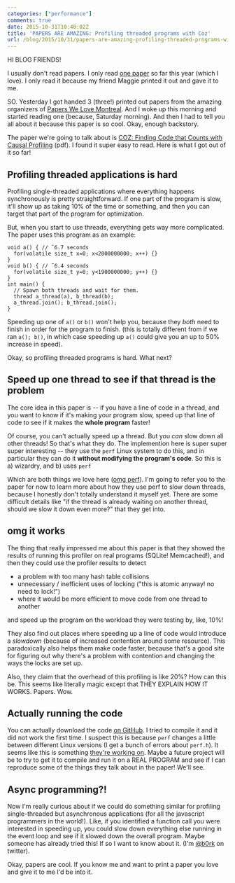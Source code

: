 ```yaml
---
categories: ["performance"]
comments: true
date: 2015-10-31T10:40:02Z
title: 'PAPERS ARE AMAZING: Profiling threaded programs with Coz'
url: /blog/2015/10/31/papers-are-amazing-profiling-threaded-programs-with-coz/
---
```


HI BLOG FRIENDS!

I usually don't read papers. I only read [one paper](http://research.google.com/pubs/pub43146.html) so far this year (which I love). I only read it because my friend Maggie printed it out and gave it to me.

SO. Yesterday I got handed 3 (three!) printed out papers from the amazing organizers of [Papers We Love Montreal](http://www.meetup.com/Papers-We-Love-Montreal/). And I woke up this morning and started reading one (because, Saturday morning). And then I had to tell you all about it because this paper is so cool. Okay, enough backstory.

The paper we're going to talk about is [COZ: Finding Code that Counts with Causal Profiling](https://web.cs.umass.edu/publication/docs/2015/UM-CS-2015-008.pdf) (pdf). I found it super easy to read. Here is what I got out of it so far!

## Profiling threaded applications is hard

Profiling single-threaded applications where everything happens synchronously is pretty straightforward. If one part of the program is slow, it'll show up as taking 10% of the time or something, and then you can target that part of the program for optimization.

But, when you start to use threads, everything gets way more complicated. The paper uses this program as an example:

```
void a() { // ˜6.7 seconds
  for(volatile size_t x=0; x<2000000000; x++) {}
}
void b() { // ˜6.4 seconds
  for(volatile size_t y=0; y<1900000000; y++) {}
}
int main() {
  // Spawn both threads and wait for them.
  thread a_thread(a), b_thread(b);
  a_thread.join(); b_thread.join();
}
```

Speeding up one of `a()` or `b()` won't help you, because they *both* need to finish in order for the program to finish. (this is totally different from if we ran `a(); b()`, in which case speeding up `a()` could give you an up to 50% increase in speed).

Okay, so profiling threaded programs is hard. What next?

## Speed up one thread to see if that thread is the problem

The core idea in this paper is -- if you have a line of code in a thread, and you want to know if it's making your program slow, speed up that line of code to see if it makes the **whole program** faster!

Of course, you can't actually speed up a thread. But you *can* slow down all other threads! So that's what they do. The implemention here is super super super interesting -- they use the `perf` Linux system to do this, and in particular they can do it **without modifying the program's code**. So this is a) wizardry, and b) uses `perf`

Which are both things we love here ([omg perf](http://jvns.ca/blog/2014/05/13/profiling-with-perf/)). I'm going to refer you to the paper for now to learn more about how they use perf to slow down threads, because I honestly don't totally understand it myself yet. There are some difficult details like "if the thread is already waiting on another thread, should we slow it down even more?" that they get into. 

## omg it works

The thing that really impressed me about this paper is that they showed the results of running this profiler on real programs (SQLite! Memcached!), and then they could use the profiler results to detect

* a problem with too many hash table collisions
* unnecessary / inefficient uses of locking ("this is atomic anyway! no need to lock!")
* where it would be more efficient to move code from one thread to another

and speed up the program on the workload they were testing by, like, 10%!

They also find out places where speeding up a line of code would introduce a *slowdown* (because of increased contention around some resource). This paradoxically also helps them make code faster, because that's a good site for figuring out why there's a problem with contention and changing the ways the locks are set up.

Also, they claim that the overhead of this profiling is like 20%? How can this be. This seems like literally magic except that THEY EXPLAIN HOW IT WORKS. Papers. Wow.

## Actually running the code

You can actually download the code [on GitHub](https://github.com/plasma-umass/coz). I tried to compile it and it did not work the first time. I suspect this is because `perf` changes a little between different Linux versions (I get a bunch of errors about `perf.h`). It seems like this is something [they're working on](https://github.com/plasma-umass/coz/issues/16). Maybe a future project will be to try to get it to compile and run it on a REAL PROGRAM and see if I can reproduce some of the things they talk about in the paper! We'll see.

## Async programming?!

Now I'm really curious about if we could do something similar for profiling single-threaded but asynchronous applications (for all the javascript programmers in the world!). Like, if you identified a function call you were interested in speeding up, you could slow down everything else running in the event loop and see if it slowed down the overall program. Maybe someone has already tried this! If so I want to know about it. (I'm [@b0rk](https://twitter.com/b0rk) on twitter).

Okay, papers are cool. If you know me and want to print a paper you love and give it to me I'd be into it.